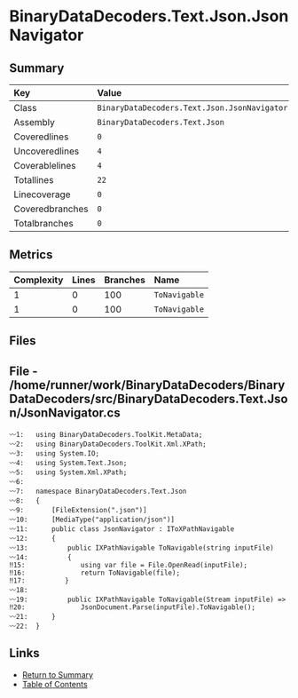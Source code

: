 ﻿# BinaryDataDecoders.Text.Json.JsonNavigator

## Summary

| Key             | Value                                        |
| :-------------- | :------------------------------------------- |
| Class           | `BinaryDataDecoders.Text.Json.JsonNavigator` |
| Assembly        | `BinaryDataDecoders.Text.Json`               |
| Coveredlines    | `0`                                          |
| Uncoveredlines  | `4`                                          |
| Coverablelines  | `4`                                          |
| Totallines      | `22`                                         |
| Linecoverage    | `0`                                          |
| Coveredbranches | `0`                                          |
| Totalbranches   | `0`                                          |

## Metrics

| Complexity | Lines | Branches | Name          |
| :--------- | :---- | :------- | :------------ |
| 1          | 0     | 100      | `ToNavigable` |
| 1          | 0     | 100      | `ToNavigable` |

## Files

## File - /home/runner/work/BinaryDataDecoders/BinaryDataDecoders/src/BinaryDataDecoders.Text.Json/JsonNavigator.cs

```CSharp
〰1:   using BinaryDataDecoders.ToolKit.MetaData;
〰2:   using BinaryDataDecoders.ToolKit.Xml.XPath;
〰3:   using System.IO;
〰4:   using System.Text.Json;
〰5:   using System.Xml.XPath;
〰6:   
〰7:   namespace BinaryDataDecoders.Text.Json
〰8:   {
〰9:       [FileExtension(".json")]
〰10:      [MediaType("application/json")]
〰11:      public class JsonNavigator : IToXPathNavigable
〰12:      {
〰13:          public IXPathNavigable ToNavigable(string inputFile)
〰14:          {
‼15:              using var file = File.OpenRead(inputFile);
‼16:              return ToNavigable(file);
‼17:          }
〰18:  
〰19:          public IXPathNavigable ToNavigable(Stream inputFile) =>
‼20:              JsonDocument.Parse(inputFile).ToNavigable();
〰21:      }
〰22:  }
```

## Links

* [Return to Summary](Summary.md)
* [Table of Contents](../TOC.md)

